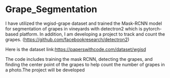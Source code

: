 # Grape_Segmentation
I have utilized the wgisd-grape dataset and trained the Mask-RCNN model for segmentation of grapes in vineyards with detectron2 which is pytorch-based platform. In addition, I am developing a project to track and count the grapes. (https://github.com/facebookresearch/detectron2)

Here is the dataset link:https://paperswithcode.com/dataset/wgisd

The code includes training the mask RCNN, detecting the grapes, and finding the center point of the grapes to help count the number of grapes in a photo.The project will be developed
